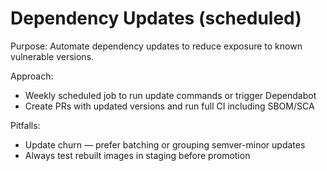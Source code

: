 # Dependency Updates (scheduled)

Purpose: Automate dependency updates to reduce exposure to known vulnerable versions.

Approach:
- Weekly scheduled job to run update commands or trigger Dependabot
- Create PRs with updated versions and run full CI including SBOM/SCA

Pitfalls:
- Update churn — prefer batching or grouping semver-minor updates
- Always test rebuilt images in staging before promotion
